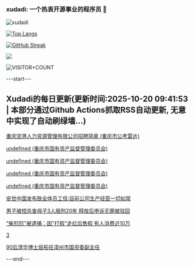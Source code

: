 ### xudadi: 一个热衷开源事业的程序员 👋

![xudadi](https://github-readme-stats-git-masterorgs-github-readme-stats-team.vercel.app/api?username=xudadi)

[![Top Langs](https://github-readme-stats.vercel.app/api/top-langs/?username=xudadi)](https://github.com/anuraghazra/github-readme-stats)

[![GitHub Streak](https://streak-stats.demolab.com?user=xudadi&locale=zh_Hans)](https://git.io/streak-stats)

![](https://raw.githubusercontent.com/xudadi/xudadi/main/assets/github-contribution-grid-snake.svg)

![VISITOR+COUNT](https://komarev.com/ghpvc/?username=xudadi&label=VISITOR+COUNT)


---start---

## Xudadi的每日更新(更新时间:2025-10-20 09:41:53 | 本部分通过Github Actions抓取RSS自动更新, 无意中实现了自动刷绿墙...)

[重庆空港人力资源管理有限公司招聘简章 (重庆市公考雷达)](https://www.gongkaoleida.com/article/2654448)

[undefined (重庆市国有资产监督管理委员会)](https://dadilab.github.io/feeds/all.xml)

[undefined (重庆市国有资产监督管理委员会)](https://dadilab.github.io/feeds/all.xml)

[undefined (重庆市国有资产监督管理委员会)](https://dadilab.github.io/feeds/all.xml)

[undefined (重庆市国有资产监督管理委员会)](https://dadilab.github.io/feeds/all.xml)

[安世中国发布致全体员工信:目前公司生产经营一切如常](https://m.163.com/news/article/KC8I05IK053469RG.html)

[男子被控杀害母子3人服刑20年 释放后申诉无罪被驳回](https://m.163.com/news/article/KC8T3EBO0514D3UH.html)

["柴怼怼"被逮捕：因"打假"走红后售假 有人消费近10万](https://m.163.com/news/article/KC8K7LRR0514R9P4.html)

[3](https://m.163.com/touch/news/sub/domestic)

[90后清华博士屈拓任漳州市国资委副主任](https://m.163.com/news/article/KC8R0B7A0514R9P4.html)

---end---

